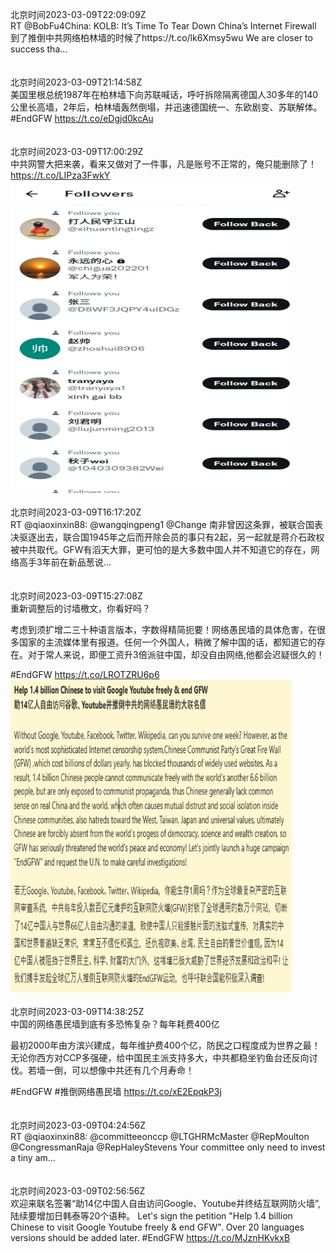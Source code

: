 北京时间2023-03-09T22:09:09Z<br>RT @BobFu4China: KOLB: It’s Time To Tear Down China’s Internet Firewall 到了推倒中共网络柏林墙的时候了https://t.co/lk6Xmsy5wu
We are closer to success tha…<br><br><br>北京时间2023-03-09T21:14:58Z<br>美国里根总统1987年在柏林墙下向苏联喊话，呼吁拆除隔离德国人30多年的140公里长高墙，2年后，柏林墙轰然倒塌，并迅速德国统一、东欧剧变、苏联解体。
#EndGFW
https://t.co/eDgjd0kcAu<br><br><br>北京时间2023-03-09T17:00:29Z<br>中共网警大把来袭，看来又做对了一件事，凡是账号不正常的，俺只能删除了！ https://t.co/LIPza3FwkY<br><img src='/temp/image/2023/w-Month-3/1633754620928602112_0.jpg' width='450' height='500'><br><br>北京时间2023-03-09T16:17:20Z<br>RT @qiaoxinxin88: @wangqingpeng1 @Change 南非曾因这条罪，被联合国表决驱逐出去，联合国1945年之后而开除会员的事只有2起，另一起就是蒋介石政权被中共取代。GFW有滔天大罪，更可怕的是大多数中国人并不知道它的存在，网络高手3年前在新品葱说…<br><br><br>北京时间2023-03-09T15:27:08Z<br>重新调整后的讨墙檄文，你看好吗？

考虑到须扩增二三十种语言版本，字数得精简扼要！网络愚民墙的具体危害，在很多国家的主流媒体里有报道。任何一个外国人，稍微了解中国的话，都知道它的存在。对于常人来说，即便工资升3倍派驻中国，却没自由网络,他都会迟疑很久的！

#EndGFW https://t.co/LROTZRU6p6<br><img src='/temp/image/2023/w-Month-3/1633731124605374464_0.jpg' width='450' height='500'><br><br>北京时间2023-03-09T14:38:25Z<br>中国的网络愚民墙到底有多恐怖复杂？每年耗费400亿

最初2000年由方滨兴建成，每年维护费400个亿，防民之口程度成为世界之最！无论你西方对CCP多强硬，给中国民主派支持多大，中共都稳坐钓鱼台还反向讨伐。若墙一倒，可以想像中共还有几个月寿命！

#EndGFW #推倒网络愚民墙
https://t.co/xE2EpqkP3j<br><br><br>北京时间2023-03-09T04:24:56Z<br>RT @qiaoxinxin88: @committeeonccp @LTGHRMcMaster @RepMoulton @CongressmanRaja @RepHaleyStevens Your committee only need to invest a tiny am…<br><br><br>北京时间2023-03-09T02:56:56Z<br>欢迎来联名签署“助14亿中国人自由访问Google、Youtube并终结互联网防火墙”, 陆续要增加日韩泰等20个语种。
Let's sign the petition "Help 1​.​4 billion Chinese to visit Google Youtube freely &amp; end GFW". Over 20 languages versions should be added later.
#EndGFW
https://t.co/MJznHKvkxB<br><br><br>